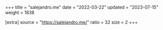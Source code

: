 +++
title = "salejandro.me"
date = "2022-03-22"
updated = "2023-07-15"
weight = 1838

[extra]
source = "https://salejandro.me/"
ratio = 32
size = 2
+++
